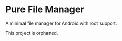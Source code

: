 Pure File Manager
======

A minimal file manager for Android with root support.

This project is orphaned.
